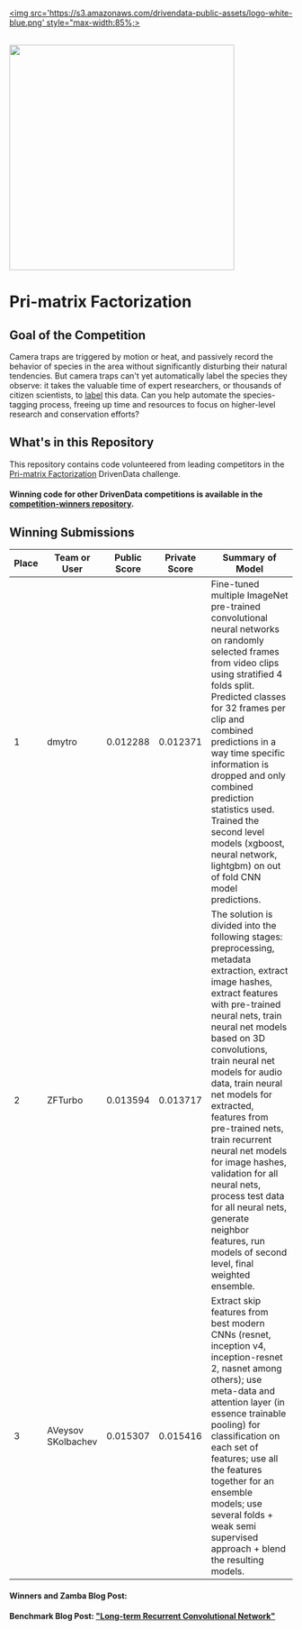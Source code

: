 [<img src='https://s3.amazonaws.com/drivendata-public-assets/logo-white-blue.png' style="max-width:85%;>](https://www.drivendata.org/)
<br><br>

<img src='https://s3.amazonaws.com/drivendata-public-assets/chimp.jpg' height=400>

# Pri-matrix Factorization
## Goal of the Competition
 Camera traps are triggered by motion or heat, and passively record the behavior of species in the area without significantly disturbing their natural tendencies. But camera traps can't yet automatically label the species they observe: it takes the valuable time of expert researchers, or thousands of citizen scientists, to [label](https://www.chimpandsee.org/#/) this data. Can you help automate the species-tagging process, freeing up time and resources to focus on higher-level research and conservation efforts?

## What's in this Repository
This repository contains code volunteered from leading competitors in the [Pri-matrix Factorization](https://www.drivendata.org/competitions/49/deep-learning-camera-trap-animals/) DrivenData challenge.

#### Winning code for other DrivenData competitions is available in the [competition-winners repository](https://github.com/drivendataorg/competition-winners).


## Winning Submissions

Place |Team or User | Public Score | Private Score | Summary of Model
--- | --- | --- | --- | ---
1 | dmytro | 0.012288 | 0.012371 |Fine-tuned multiple ImageNet pre-trained convolutional neural networks on randomly selected frames from video clips using stratified 4 folds split. Predicted classes for 32 frames per clip and combined predictions in a way time specific information is dropped and only combined prediction statistics used. Trained the second level models (xgboost, neural network, lightgbm) on out of fold CNN model predictions.
2 | ZFTurbo | 0.013594 | 0.013717 | The solution is divided into the following stages: preprocessing, metadata extraction, extract image hashes, extract features with pre-trained neural nets, train neural net models based on 3D convolutions, train neural net models for audio data, train neural net models for extracted, features from pre-trained nets, train recurrent neural net models for image hashes, validation for all neural nets, process test data for all neural nets, generate neighbor features, run models of second level, final weighted ensemble.
3 | AVeysov SKolbachev | 0.015307 |   0.015416 | Extract skip features from best modern CNNs (resnet, inception v4, inception-resnet 2, nasnet among others); use meta-data and attention layer (in essence trainable pooling) for classification on each set of features; use all the features together for an ensemble models; use several folds + weak semi supervised approach + blend the resulting models.

#### Winners and Zamba Blog Post:

#### Benchmark Blog Post: ["Long-term Recurrent Convolutional Network"](http://drivendata.co/blog/pri-matrix-factorization-benchmark/)
